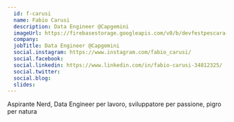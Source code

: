 ```yaml
---
  id: f-carusi
  name: Fabio Carusi
  description: Data Engineer @Capgemini
  imageUrl: https://firebasestorage.googleapis.com/v0/b/devfestpescara-2023.appspot.com/o/speakers%2Ff-carusi.jpg?alt=media&token=5a07e13b-aea5-47ae-841c-ab7f30bb209c
  company: 
  jobTitle: Data Engineer @Capgemini
  social.instagram: https://www.instagram.com/fabio_carusi/
  social.facebook: 
  social.linkedin: https://www.linkedin.com/in/fabio-carusi-34812325/
  social.twitter: 
  social.blog: 
  slides: 
---
```

Aspirante Nerd, Data Engineer per lavoro, sviluppatore per passione, pigro per natura
  
